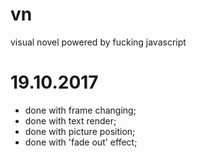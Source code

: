 # vn
visual novel powered by fucking javascript

# 19.10.2017

- done with frame changing;
- done with text render;
- done with picture position;
- done with 'fade out' effect;